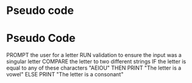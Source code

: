 # Pseudo code

# Pseudo Code 

PROMPT the user for a letter 
RUN validation to ensure the input was a singular letter
COMPARE the letter to two different strings 
IF the letter is equal to  any of these characters "AEIOU" THEN
    PRINT "The letter is a vowel"
ELSE 
    PRINT "The letter is a consonant"